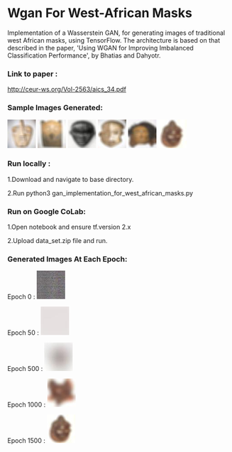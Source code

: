 # Wgan For West-African Masks
Implementation of a Wasserstein GAN, for generating images of traditional west African masks, using TensorFlow. The architecture is based on that described in the paper, 'Using WGAN for Improving Imbalanced Classification Performance', by Bhatias and Dahyotr.


### Link to paper : 
http://ceur-ws.org/Vol-2563/aics_34.pdf

### Sample Images Generated:
![](output_images/sample0.jpg)
![](output_images/sample1.jpg)
![](output_images/sample2.jpg)
![](output_images/sample3.jpg)
![](output_images/sample4.jpg)
![](output_images/epoch%201500.jpg)

### Run locally :
 1.Download and navigate to base directory.
 
 2.Run python3 gan_implementation_for_west_african_masks.py
### Run on Google CoLab:
 1.Open notebook and ensure tf.version 2.x
 
 2.Upload data_set.zip file and run.

### Generated Images At Each Epoch:

Epoch 0 : ![](output_images/epoch0(untrained).jpg)

Epoch 50 : ![](output_images/50.jpg)

Epoch 500 : ![](output_images/epoch500.jpg)

Epoch 1000 : ![](output_images/epoch%201000.jpg)

Epoch 1500 : ![](output_images/epoch%201500.jpg)




